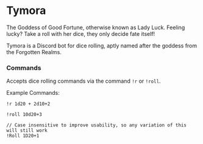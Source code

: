 # Tymora

The Goddess of Good Fortune, otherwise known as Lady Luck. Feeling lucky? Take a roll with her dice, they only decide fate itself!

Tymora is a Discord bot for dice rolling, aptly named after the goddess from the Forgotten Realms.

### Commands

Accepts dice rolling commands via the command `!r` or `!roll`.

Example Commands:

```
!r 1d20 + 2d10+2

!roll 10d20+3

// Case insensitive to improve usability, so any variation of this will still work
!Roll 1D20+1
```
